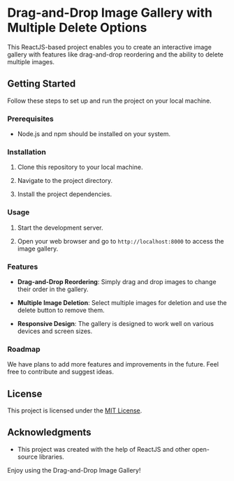 # Drag-and-Drop Image Gallery with Multiple Delete Options

This ReactJS-based project enables you to create an interactive image gallery with features like drag-and-drop reordering and the ability to delete multiple images.

## Getting Started

Follow these steps to set up and run the project on your local machine.

### Prerequisites

- Node.js and npm should be installed on your system.

### Installation

1. Clone this repository to your local machine.


2. Navigate to the project directory.


3. Install the project dependencies.


### Usage

1. Start the development server.


2. Open your web browser and go to `http://localhost:8000` to access the image gallery.

### Features

- **Drag-and-Drop Reordering**: Simply drag and drop images to change their order in the gallery.

- **Multiple Image Deletion**: Select multiple images for deletion and use the delete button to remove them.

- **Responsive Design**: The gallery is designed to work well on various devices and screen sizes.


### Roadmap

We have plans to add more features and improvements in the future. Feel free to contribute and suggest ideas.

## License

This project is licensed under the [MIT License](LICENSE).

## Acknowledgments

- This project was created with the help of ReactJS and other open-source libraries.

Enjoy using the Drag-and-Drop Image Gallery!





